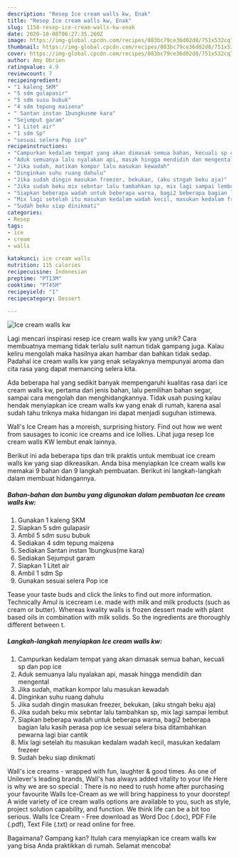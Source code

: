 ```yaml
---
description: "Resep Ice cream walls kw, Enak"
title: "Resep Ice cream walls kw, Enak"
slug: 1158-resep-ice-cream-walls-kw-enak
date: 2020-10-08T06:27:35.260Z
image: https://img-global.cpcdn.com/recipes/083bc79ce36d02d8/751x532cq70/ice-cream-walls-kw-foto-resep-utama.jpg
thumbnail: https://img-global.cpcdn.com/recipes/083bc79ce36d02d8/751x532cq70/ice-cream-walls-kw-foto-resep-utama.jpg
cover: https://img-global.cpcdn.com/recipes/083bc79ce36d02d8/751x532cq70/ice-cream-walls-kw-foto-resep-utama.jpg
author: Amy Obrien
ratingvalue: 4.9
reviewcount: 7
recipeingredient:
- "1 kaleng SKM"
- "5 sdm gulapasir"
- "5 sdm susu bubuk"
- "4 sdm tepung maizena"
- " Santan instan 1bungkusme kara"
- "Sejumput garam"
- "1 Litet air"
- "1 sdm Sp"
- "sesuai selera Pop ice"
recipeinstructions:
- "Campurkan kedalam tempat yang akan dimasak semua bahan, kecuali sp dan pop ice"
- "Aduk semuanya lalu nyalakan api, masak hingga mendidih dan mengental"
- "Jika sudah, matikan kompor lalu masukan kewadah"
- "Dinginkan suhu ruang dahulu"
- "Jika sudah dingin masukan freezer, bekukan, (aku stngah beku aja)"
- "Jika sudah beku mix sebntar lalu tambahkan sp, mix lagi sampai lembut"
- "Siapkan beberapa wadah untuk beberapa warna, bagi2 beberapa bagian lalu kasih perasa pop ice sesuai selera bisa ditambahkan pewarna lagi biar cantik"
- "Mix lagi setelah itu masukan kedalam wadah kecil, masukan kedalam frezeer"
- "Sudah beku siap dinikmati"
categories:
- Resep
tags:
- ice
- cream
- walls

katakunci: ice cream walls 
nutrition: 115 calories
recipecuisine: Indonesian
preptime: "PT13M"
cooktime: "PT45M"
recipeyield: "1"
recipecategory: Dessert

---
```



![Ice cream walls kw](https://img-global.cpcdn.com/recipes/083bc79ce36d02d8/751x532cq70/ice-cream-walls-kw-foto-resep-utama.jpg)

Lagi mencari inspirasi resep ice cream walls kw yang unik? Cara membuatnya memang tidak terlalu sulit namun tidak gampang juga. Kalau keliru mengolah maka hasilnya akan hambar dan bahkan tidak sedap. Padahal ice cream walls kw yang enak selayaknya mempunyai aroma dan cita rasa yang dapat memancing selera kita.

Ada beberapa hal yang sedikit banyak mempengaruhi kualitas rasa dari ice cream walls kw, pertama dari jenis bahan, lalu pemilihan bahan segar, sampai cara mengolah dan menghidangkannya. Tidak usah pusing kalau hendak menyiapkan ice cream walls kw yang enak di rumah, karena asal sudah tahu triknya maka hidangan ini dapat menjadi suguhan istimewa.

Wall&#39;s Ice Cream has a moreish, surprising history. Find out how we went from sausages to iconic ice creams and ice lollies. Lihat juga resep Ice cream walls KW lembut enak lainnya.


Berikut ini ada beberapa tips dan trik praktis untuk membuat ice cream walls kw yang siap dikreasikan. Anda bisa menyiapkan Ice cream walls kw memakai 9 bahan dan 9 langkah pembuatan. Berikut ini langkah-langkah dalam membuat hidangannya.

<!--inarticleads1-->

##### Bahan-bahan dan bumbu yang digunakan dalam pembuatan Ice cream walls kw:

1. Gunakan 1 kaleng SKM
1. Siapkan 5 sdm gulapasir
1. Ambil 5 sdm susu bubuk
1. Sediakan 4 sdm tepung maizena
1. Sediakan  Santan instan 1bungkus(me kara)
1. Sediakan Sejumput garam
1. Siapkan 1 Litet air
1. Ambil 1 sdm Sp
1. Gunakan sesuai selera Pop ice


Tease your taste buds and click the links to find out more information. Technically Amul is icecream i.e. made with milk and milk products (such as cream or butter). Whereas kwality walls is frozen dessert made with plant based oils in combination with milk solids. So the ingredients are thoroughly different between t. 

<!--inarticleads2-->

##### Langkah-langkah menyiapkan Ice cream walls kw:

1. Campurkan kedalam tempat yang akan dimasak semua bahan, kecuali sp dan pop ice
1. Aduk semuanya lalu nyalakan api, masak hingga mendidih dan mengental
1. Jika sudah, matikan kompor lalu masukan kewadah
1. Dinginkan suhu ruang dahulu
1. Jika sudah dingin masukan freezer, bekukan, (aku stngah beku aja)
1. Jika sudah beku mix sebntar lalu tambahkan sp, mix lagi sampai lembut
1. Siapkan beberapa wadah untuk beberapa warna, bagi2 beberapa bagian lalu kasih perasa pop ice sesuai selera bisa ditambahkan pewarna lagi biar cantik
1. Mix lagi setelah itu masukan kedalam wadah kecil, masukan kedalam frezeer
1. Sudah beku siap dinikmati


Wall&#39;s ice creams - wrapped with fun, laughter &amp; good times. As one of Unilever&#39;s leading brands, Wall&#39;s has always added vitality to your life Here is why we are so special : There is no need to rush home after purchasing your favourite Walls Ice-Cream as we will bring happiness to your doorstep! A wide variety of ice cream walls options are available to you, such as style, project solution capability, and function. We think life can be a bit too serious. Walls Ice Cream - Free download as Word Doc (.doc), PDF File (.pdf), Text File (.txt) or read online for free. 

Bagaimana? Gampang kan? Itulah cara menyiapkan ice cream walls kw yang bisa Anda praktikkan di rumah. Selamat mencoba!
